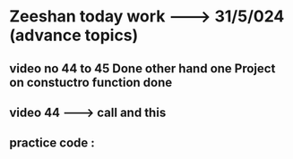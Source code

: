 # Zeeshan today work ---> 31/5/024 (advance topics)

## video no 44 to 45 Done other hand one Project on constuctro function done 

## video 44 ---> call and this

##  practice code :
```javascr
```